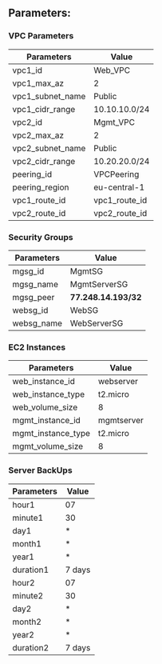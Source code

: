 ## Parameters:

### VPC Parameters

| Parameters       | Value         |
| ---------------- | ------------- |
| vpc1_id          | Web_VPC       |
| vpc1_max_az      | 2             |
| vpc1_subnet_name | Public        |
| vpc1_cidr_range  | 10.10.10.0/24 |
| vpc2_id          | Mgmt_VPC      |
| vpc2_max_az      | 2             |
| vpc2_subnet_name | Public        |
| vpc2_cidr_range  | 10.20.20.0/24 |
| peering_id       | VPCPeering    |
| peering_region   | eu-central-1  |
| vpc1_route_id    | vpc1_route_id |
| vpc2_route_id    | vpc2_route_id |


### Security Groups

| Parameters | Value                  |
| ---------- | -------------------- |
| mgsg_id    | MgmtSG               |
| mgsg_name  | MgmtServerSG         |
| mgsg_peer  | **77.248.14.193/32** |
| websg_id   | WebSG                |
| websg_name | WebServerSG          |


### EC2 Instances

| Parameters         | Value      |
| ------------------ | ---------- |
| web_instance_id    | webserver  |
| web_instance_type  | t2.micro   |
| web_volume_size    | 8          |
| mgmt_instance_id   | mgmtserver |
| mgmt_instance_type | t2.micro   |
| mgmt_volume_size   | 8          |

### **Server BackUps**  
| Parameters | Value  |
| ---------- | ------ |
| hour1      | 07     |
| minute1    | 30     |
| day1       | \*     |
| month1     | \*     |
| year1      | \*     |
| duration1  | 7 days |
| hour2      | 07     |
| minute2    | 30     |
| day2       | \*     |
| month2     | \*     |
| year2      | \*     |
| duration2  | 7 days |
